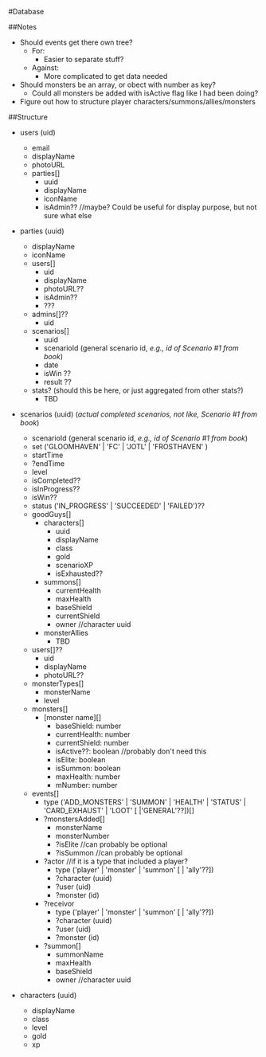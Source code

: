#Database

##Notes
* Should events get there own tree?
  * For:
    * Easier to separate stuff?
  * Against:
    * More complicated to get data needed
* Should monsters be an array, or obect with number as key?
  * Could all monsters be added with isActive flag like I had been doing?
* Figure out how to structure player characters/summons/allies/monsters

##Structure
* users (uid)
  * email
  * displayName
  * photoURL
  * parties[]
    * uuid
    * displayName
    * iconName
    * isAdmin?? //maybe? Could be useful for display purpose, but not sure what else
 
* parties (uuid)
  * displayName
  * iconName
  * users[]
    * uid
    * displayName
    * photoURL??
    * isAdmin??
    * ???
  * admins[]??
    * uid
  * scenarios[]
    * uuid
    * scenarioId (general scenario id, *e.g., id of Scenario #1 from book*)
    * date
    * isWin ??
    * result ??
  * stats? (should this be here, or just aggregated from other stats?)
    * TBD
 
* scenarios (uuid) (*actual completed scenarios, not like, Scenario #1 from book*)
  * scenarioId (general scenario id, *e.g., id of Scenario #1 from book*)
  * set ('GLOOMHAVEN' | 'FC' | 'JOTL' | 'FROSTHAVEN' )
  * startTime
  * ?endTime
  * level
  * isCompleted??
  * isInProgress??
  * isWin??
  * status ('IN_PROGRESS' | 'SUCCEEDED' | 'FAILED')??
  * goodGuys[]
    * characters[]
      * uuid
      * displayName
      * class
      * gold
      * scenarioXP
      * isExhausted??
    * summons[]
      * currentHealth
      * maxHealth
      * baseShield
      * currentShield
      * owner //character uuid
    * monsterAllies
      * TBD
  * users[]??
    * uid
    * displayName
    * photoURL??
  * monsterTypes[]
    * monsterName
    * level
  * monsters[]
    * [monster name][]
      * baseShield: number
      * currentHealth: number
      * currentShield: number
      * isActive??: boolean //probably don't need this
      * isElite: boolean
      * isSummon: boolean
      * maxHealth: number
      * mNumber: number
  * events[]
    * type ('ADD_MONSTERS' | 'SUMMON' | 'HEALTH' | 'STATUS' | 'CARD_EXHAUST' | 'LOOT' [ |'GENERAL'??])[]
    * ?monstersAdded[]
      * monsterName
      * monsterNumber
      * ?isElite //can probably be optional
      * ?isSummon //can probably be optional
    * ?actor //if it is a type that included a player?
      * type ('player' | 'monster' | 'summon' [ | 'ally'??])
      * ?character (uuid)
      * ?user (uid)
      * ?monster (id)
    * ?receivor
      * type ('player' | 'monster' | 'summon' [ | 'ally'??])
      * ?character (uuid)
      * ?user (uid)
      * ?monster (id)
    * ?summon[]
      * summonName
      * maxHealth
      * baseShield
      * owner //character uuid

* characters (uuid)
  * displayName
  * class
  * level
  * gold
  * xp
